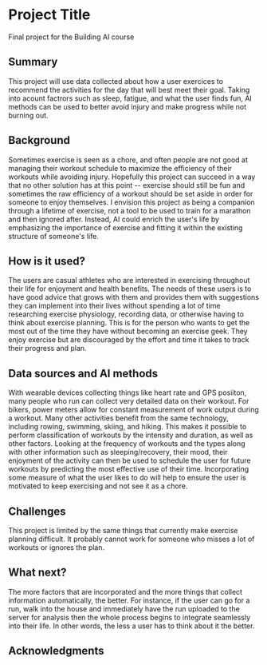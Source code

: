 <!-- This is the markdown template for the final project of the Building AI course, 
created by Reaktor Innovations and University of Helsinki. 
Copy the template, paste it to your GitHub README and edit! -->
# Project Title
Final project for the Building AI course
## Summary
This project will use data collected about how a user exercices to recommend the activities for the day that will best meet their goal. Taking into acount factrors such as sleep, fatigue, and what the user finds fun, AI methods can be used to better avoid injury and make progress while not burning out.
## Background
Sometimes exercise is seen as a chore, and often people are not good at managing their workout schedule to maximize the efficiency of their workouts while avoiding injury. Hopefully this project can succeed in a way that no other solution has at this point -- exercise should still be fun and sometimes the raw efficiency of a workout should be set aside in order for someone to enjoy themselves. I envision this project as being a companion through a lifetime of exercise, not a tool to be used to train for a marathon and then ignored after. Instead, AI could enrich the user's life by emphasizing the importance of exercise and fitting it within the existing structure of someone's life.
## How is it used?
The users are casual athletes who are interested in exercising throughout their life for enjoyment and health benefits. The needs of these users is to have good advice that grows with them and provides them with suggestions they can implement into their lives without spending a lot of time researching exercise physiology, recording data, or otherwise having to think about exercise planning. This is for the person who wants to get the most out of the time they have without becoming an exercise geek. They enjoy exercise but are discouraged by the effort and time it takes to track their progress and plan.
## Data sources and AI methods
With wearable devices collecting things like heart rate and GPS posiiton, many people who run can collect very detailed data on their workout. For bikers, power meters allow for constant measurement of work output during a workout. Many other activities benefit from the same technology, including rowing, swimming, skiing, and hiking. This makes it possible to perform classification of workouts by the intensity and duration, as well as other factors. Looking at the frequency of workouts and the types along with other information such as sleeping/recovery, their mood, their enjoyment of the activity can then be used to schedule the user for future workouts by predicting the most effective use of their time. Incorporating some measure of what the user likes to do will help to ensure the user is motivated to keep exercising and not see it as a chore.
## Challenges
This project is limited by the same things that currently make exercise planning difficult. It probably cannot work for someone who misses a lot of workouts or ignores the plan. 
## What next?
The more factors that are incorporated and the more things that collect information automatically, the better. For instance, if the user can go for a run, walk into the house and immediately have the run uploaded to the server for analysis then the whole process begins to integrate seamlessly into their life. In other words, the less a user has to think about it the better. 
## Acknowledgments

